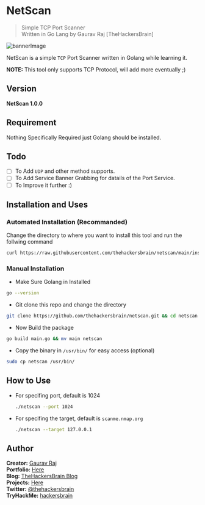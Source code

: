 # NetScan
> Simple TCP Port Scanner<br/>
> Written in Go Lang by Gaurav Raj \[TheHackersBrain\]

![bannerImage](https://thehackersbrain.github.io/assets/hiddenwave/banner.png)

NetScan is a simple `TCP` Port Scanner written in Golang while learning it.

**NOTE:** This tool only supports TCP Protocol, will add more eventually ;)

## Version
**NetScan 1.0.0**

## Requirement
Nothing Specifically Required just Golang should be installed.

## Todo
- [ ] To Add `UDP` and other method supports.
- [ ] To Add Service Banner Grabbing for datails of the Port Service.
- [ ] To Improve it further :)

## Installation and Uses

### Automated Installation (Recommanded)
Change the directory to where you want to install this tool and run the follwing command
```bash
curl https://raw.githubusercontent.com/thehackersbrain/netscan/main/install.sh -s | bash
```

### Manual Installation

- Make Sure Golang in Installed
```bash
go --version
```
- Git clone this repo and change the directory
```bash
git clone https://github.com/thehackersbrain/netscan.git && cd netscan
```
- Now Build the package
```bash
go build main.go && mv main netscan
```

- Copy the binary in `/usr/bin/` for easy access \(optional\)
```bash
sudo cp netscan /usr/bin/
```

## How to Use

- For specifing port, default is 1024
    ```bash
    ./netscan --port 1024
    ```
- For specifing the target, default is `scanme.nmap.org`
    ```bash
    ./netscan --target 127.0.0.1
    ```


## Author

**Creator:** [Gaurav Raj](https://github.com/thehackersbrain/)<br/>
**Portfolio:** [Here](https://gauravraj.tech/about)<br/>
**Blog:** [TheHackersBrain Blog](https://gauravraj.tech/)<br/>
**Projects:** [Here](https://github.com/thehackersbrain?tab=repositories)<br/>
**Twitter:** [@thehackersbrain](https://twitter.com/thehackersbrain)<br/>
**TryHackMe:** [hackersbrain](https://tryhackme.com/p/hackersbrain)

